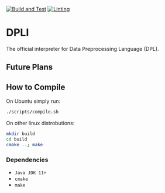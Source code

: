 [![Build and Test](https://github.com/P4-ACMMMRW/dpli/actions/workflows/build_and_test.yml/badge.svg)](https://github.com/P4-ACMMMRW/dpli/actions/workflows/build_and_test.yml)
[![Linting](https://github.com/P4-ACMMMRW/dpli/actions/workflows/linting.yml/badge.svg)](https://github.com/P4-ACMMMRW/dpli/actions/workflows/linting.yml)

# DPLI
The official interpreter for Data Preprocessing Language (DPL).

## Future Plans

## How to Compile
On Ubuntu simply run:
```bash
./scripts/compile.sh
```

On other linux distrobutions:
```bash
mkdir build
cd build
cmake ..; make
```

### Dependencies
- `Java JDK 11+`
- `cmake`
- `make`
